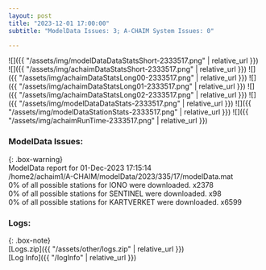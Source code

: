 ```yaml
---
layout: post
title: "2023-12-01 17:00:00"
subtitle: "ModelData Issues: 3; A-CHAIM System Issues: 0"

---
```


![]({{ "/assets/img/modelDataDataStatsShort-2333517.png" | relative_url }})
![]({{ "/assets/img/achaimDataStatsShort-2333517.png" | relative_url }})
![]({{ "/assets/img/achaimDataStatsLong00-2333517.png" | relative_url }})
![]({{ "/assets/img/achaimDataStatsLong01-2333517.png" | relative_url }})
![]({{ "/assets/img/achaimDataStatsLong02-2333517.png" | relative_url }})
![]({{ "/assets/img/modelDataDataStats-2333517.png" | relative_url }})
![]({{ "/assets/img/modelDataStationStats-2333517.png" | relative_url }})
![]({{ "/assets/img/achaimRunTime-2333517.png" | relative_url }})


### ModelData Issues:  
  
{: .box-warning}  
 ModelData report for 01-Dec-2023 17:15:14   
 /home2/achaim1/A-CHAIM/modelData/2023/335/17/modelData.mat   
 0% of all possible stations for IONO were downloaded. x2378   
 0% of all possible stations for SENTINEL were downloaded. x98   
 0% of all possible stations for KARTVERKET were downloaded. x6599   
  


### Logs:  
  
{: .box-note}  
[Logs.zip]({{ "/assets/other/logs.zip" | relative_url }})  
[Log Info]({{ "/logInfo" | relative_url }})  
